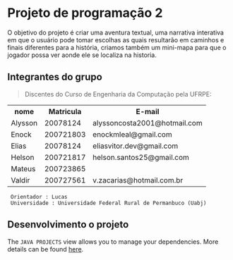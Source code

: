 # Projeto de programação 2

O objetivo do projeto é criar uma aventura textual, uma narrativa interativa em que o usuário pode tomar escolhas as quais resultarão em caminhos e finais diferentes para a história, criamos também um mini-mapa para que o jogador possa ver aonde ele se localiza na historia.

## Integrantes do grupo

> Discentes do Curso de Engenharia da Computação pela UFRPE:

<table>
        <tr>
            <th>nome</th>
            <th>Matricula</th>
            <th>E-mail</th>
        </tr>
            <tr>
                <td>Alysson</td>
                <td>20078124</td>
                <td>alyssoncosta2001@hotmail.com</td>
            </tr>
            <tr>
                <td>Enock</td>
                <td>200721803</td>
                <td>enockmleal@gmail.com</td>
            </tr>
            <tr>
                <td>Elias</td>
                <td>20078124</td>
                <td>eliasvitor.dev@gmail.com</td>
            </tr> 
            <tr>
                <td>Helson</td>
                <td>200721817</td>
                <td>helson.santos25@gmail.com</td>
            </tr>
            <tr>
                <td>Mateus</td>
                <td>200723865</td>
                <td></td>
            </tr>
             <tr>
                <td>Valdir</td>
                <td>200727561</td>
                <td>v.zacarias@hotmail.com.br</td>
            </tr>
              
</table>

     Orientador : Lucas 
     Universidade : Universidade Federal Rural de Permanbuco (Uabj)

## Desenvolvimento o projeto

The `JAVA PROJECTS` view allows you to manage your dependencies. More details can be found [here](https://github.com/microsoft/vscode-java-dependency#manage-dependencies).
